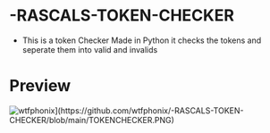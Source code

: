 # -RASCALS-TOKEN-CHECKER

- This is a token Checker Made in Python it checks the tokens and seperate them into valid and invalids

# Preview 
<p align="left"> <img src="[https://komarev.com/ghpvc/?username=wtfphonix&label=Profile%20views&color=0e75b6&style=flat" alt="wtfphonix](https://github.com/wtfphonix/-RASCALS-TOKEN-CHECKER/blob/main/TOKENCHECKER.PNG)" /> </p>


